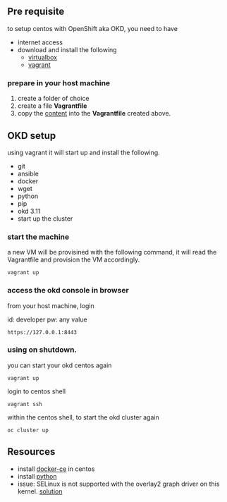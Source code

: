 ## Pre requisite

to setup centos with OpenShift aka OKD, you need to have 
- internet access
- download and install the following 
  - [virtualbox](https://www.virtualbox.org/wiki/Downloads)
  - [vagrant](https://www.vagrantup.com/downloads.html)

### prepare in your host machine

1. create a folder of choice
2. create a file **Vagrantfile**
3. copy the [content](https://github.com/ibmcloudprivate2/httpbin-wrapper/blob/master/okdcentos/Vagrantfile) into the **Vagrantfile** created above.

## OKD setup

using vagrant it will start up and install the following.

- git
- ansible
- docker
- wget
- python
- pip
- okd 3.11
- start up the cluster

### start the machine

a new VM will be provisined with the following command, it will read the Vagrantfile and provision the VM accordingly.

```
vagrant up
```

### access the okd console in browser

from your host machine, login

id: developer
pw: any value

```
https://127.0.0.1:8443
```

### using on shutdown.

you can start your okd centos again

```
vagrant up
```

login to centos shell

```
vagrant ssh
```

within the centos shell, to start the okd cluster again

```
oc cluster up
```

## Resources

- install [docker-ce](https://docs.docker.com/install/linux/docker-ce/centos/) in centos
- install [python](https://tecadmin.net/install-python-2-7-on-centos-rhel/) 
- issue: SELinux is not supported with the overlay2 graph driver on this kernel. [solution](https://docs.hortonworks.com/HDPDocuments/Cloudbreak/Cloudbreak-2.9.1/troubleshoot/content/cb_trouble-docker.html)

